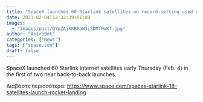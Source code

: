 ```yaml
---
title: "SpaceX launches 60 Starlink satellites on record-setting used rocket, nails landing"
date: 2021-02-04T12:32:39+01:00
images:
  - "images/post/QYpZAjKKB8aN3iSDMfMwKf.jpg"
author: "AstroBot"
categories: ["News"]
tags: ["space.com"]
draft: false
---
```


SpaceX launched 60 Starlink internet satellites early Thursday (Feb. 4) in the first of two near back-to-back launches. 

Διαβάστε περισσότερα: https://www.space.com/spacex-starlink-18-satellites-launch-rocket-landing
